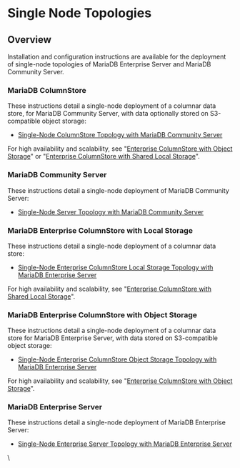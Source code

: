 # Single Node Topologies

## Overview

Installation and configuration instructions are available for the deployment of single-node topologies of MariaDB Enterprise Server and MariaDB Community Server.

### MariaDB ColumnStore

These instructions detail a single-node deployment of a columnar data store, for MariaDB Community Server, with data optionally stored on S3-compatible object storage:

* [Single-Node ColumnStore Topology with MariaDB Community Server](community-server-with-columnstore.md)

For high availability and scalability, see "[Enterprise ColumnStore with Object Storage](../columnstore-object-storage/)" or "[Enterprise ColumnStore with Shared Local Storage](../columnstore-shared-local-storage/)".

### MariaDB Community Server

These instructions detail a single-node deployment of MariaDB Community Server:

* [Single-Node Server Topology with MariaDB Community Server](community-server.md)

### MariaDB Enterprise ColumnStore with Local Storage

These instructions detail a single-node deployment of a columnar data store:

* [Single-Node Enterprise ColumnStore Local Storage Topology with MariaDB Enterprise Server](enterprise-server-with-columnstore-local-storage/)

For high availability and scalability, see "[Enterprise ColumnStore with Shared Local Storage](../columnstore-shared-local-storage/)".

### MariaDB Enterprise ColumnStore with Object Storage

These instructions detail a single-node deployment of a columnar data store for MariaDB Enterprise Server, with data stored on S3-compatible object storage:

* [Single-Node Enterprise ColumnStore Object Storage Topology with MariaDB Enterprise Server](enterprise-server-with-columnstore-object-storage/)

For high availability and scalability, see "[Enterprise ColumnStore with Object Storage](../columnstore-object-storage/)".

### MariaDB Enterprise Server

These instructions detail a single-node deployment of MariaDB Enterprise Server:

* [Single-Node Enterprise Server Topology with MariaDB Enterprise Server](enterprise-server.md)

\\
